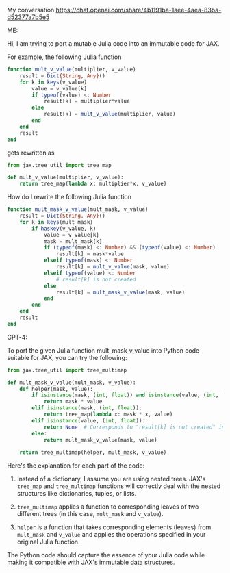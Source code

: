 My conversation https://chat.openai.com/share/4b1191ba-1aee-4aea-83ba-d52377a7b5e5

ME:

Hi, I am trying to port a mutable Julia code into an immutable code for JAX.

For example, the following Julia function

```julia
function mult_v_value(multiplier, v_value)
    result = Dict{String, Any}()
    for k in keys(v_value)
        value = v_value[k]
        if typeof(value) <: Number
            result[k] = multiplier*value
        else
            result[k] = mult_v_value(multiplier, value)
        end
    end
    result
end
```

gets rewritten as

```python
from jax.tree_util import tree_map

def mult_v_value(multiplier, v_value):
    return tree_map(lambda x: multiplier*x, v_value)
```

How do I rewrite the following Julia function

```julia
function mult_mask_v_value(mult_mask, v_value)
    result = Dict{String, Any}()
    for k in keys(mult_mask)
        if haskey(v_value, k)
            value = v_value[k]
            mask = mult_mask[k]
            if (typeof(mask) <: Number) && (typeof(value) <: Number)
                result[k] = mask*value
            elseif typeof(mask) <: Number
                result[k] = mult_v_value(mask, value)
            elseif typeof(value) <: Number
                # result[k] is not created
            else
                result[k] = mult_mask_v_value(mask, value)
            end			
        end
    end
    result
end
```

GPT-4:

To port the given Julia function mult_mask_v_value into Python code suitable for JAX, you can try the following:

```python
from jax.tree_util import tree_multimap

def mult_mask_v_value(mult_mask, v_value):
    def helper(mask, value):
        if isinstance(mask, (int, float)) and isinstance(value, (int, float)):
            return mask * value
        elif isinstance(mask, (int, float)):
            return tree_map(lambda x: mask * x, value)
        elif isinstance(value, (int, float)):
            return None  # Corresponds to "result[k] is not created" in Julia code
        else:
            return mult_mask_v_value(mask, value)
    
    return tree_multimap(helper, mult_mask, v_value)
```

Here's the explanation for each part of the code:

   1. Instead of a dictionary, I assume you are using nested trees. JAX's `tree_map` and `tree_multimap` functions will correctly deal with the nested structures like dictionaries, tuples, or lists.

   2. `tree_multimap` applies a function to corresponding leaves of two different trees (in this case, `mult_mask` and `v_value`).

   3. `helper` is a function that takes corresponding elements (leaves) from `mult_mask` and `v_value` and applies the operations specified in your original Julia function.

The Python code should capture the essence of your Julia code while making it compatible with JAX's immutable data structures.
